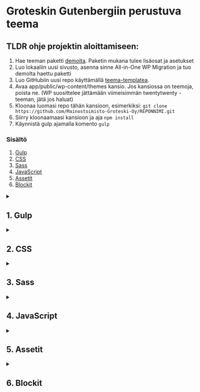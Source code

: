 <h1>Groteskin Gutenbergiin perustuva teema</h1>

<h2>TLDR ohje projektin aloittamiseen:</h2>

1. Hae teeman paketti [demolta](https://groteskidemo.net/teemat/teema/wp-admin). Paketin mukana tulee lisäosat ja asetukset
2. Luo lokaaliin uusi sivusto, asenna sinne All-in-One WP Migration ja tuo demolta haettu paketti
3. Luo GitHubiin uusi repo käyttämällä [teema-templatea](https://github.com/Mainostoimisto-Groteski-Oy/teema).
4. Avaa app/public/wp-content/themes kansio. Jos kansiossa on teemoja, poista ne. (WP suosittelee jättämään viimeisimmän twentytwenty -teeman, jätä jos haluat)
5. Kloonaa luomasi repo tähän kansioon, esimerkiksi: `git clone https://github.com/Mainostoimisto-Groteski-Oy/REPONNIMI.git`
6. Siirry kloonaamaasi kansioon ja aja `npm install`
7. Käynnistä gulp ajamalla komento `gulp`

### Sisältö

1. [Gulp](#1-gulp)
2. [CSS](#2-css)
3. [Sass](#3-sass)
4. [JavaScript](#4-javascript)
5. [Assetit](#5-assetit)
6. [Blockit](#6-blockit)

<details>
	<summary><h2 id="gulp">1. Gulp</h2></summary>

Gulp kääntää automaagisesti sass-tiedostot sivustolle ja Gutenbergin editoriin, sekä yhdistää ja minimoi JavaScript-tiedostot.

Gulp tekee myös automaattisesti source mapit tiedostoille. Source mapeilla näkee suoraan missä .scss tai .js tiedostossa koodi on.

    gulp

Kuuntelee .scss ja .js tiedostoja ja kääntää sekä minimoi .scss-tiedostot, yhdistää ja minimoi .js-tiedostot ja optimoi assets-kansiosta löytyvät assetit.

    gulp prod

Kääntää tiedostot ilman source mappeja, tyhjentää kaikki dist-kansiot ja nostaa teeman versionumeroita yhdellä (esim. 1.0.0 -> 1.0.1). Ei kuuntele tiedostoja, joten ajaa itsensä vain kerran. Tämä kannattaa ehdottomasti ajaa ennen sivuston julkaisua.

    gulp bs

Tekee samaa kuin normaali `gulp`, mutta tässä on aktivoitu BrowserSync. BrowserSync päivittää sivun automaattisesti kun tiedostoja muokataan (scss, js, php). BrowserSync kuuntelee automaattisesti teemannimi.local osoitetta.

Jos teeman nimi ei ole sama kuin sivuston nimi, tulee gulpfilen configista muutaa bs.opts.proxy oikeaan osoitteeseen.

</details>

<details>
<summary><h2>2. CSS</h2></summary>

Käytetään CSS Gridiä

https://css-tricks.com/snippets/css/complete-guide-grid/

https://cssgridgarden.com/#fi

Jos haluaa käyttää Bootstrap-tyyliin 12-kolumnin systeemiä (leiskat on tehty tämän mukaan), kannattaa se tehdä fr-yksikön avulla.

Esimerkiksi `grid-template-columns: 1fr 10fr 1fr` on sama asia kuin `<div class="offset-1 col-10">`.

Toinen esimerkki: `grid-template-columns: 1fr 5fr 5fr 1fr;` on sama asia kuin `<div class="offset-1 col-5"></div><div class="col-5"></div>`

Jos jostain syystä kolumnien koot on väärin ja esimerkiksi `grid-template-columns: 1fr 1fr` ei ole 50% 50%, kokeile korvata fr-arvot `minmax(0, 1fr)` arvolla.

Eli esimerkiksi:

`grid-template-columns: 1fr 1fr` => `grid-template-columns: minmax(0, 1fr) minmax(0, 1fr)`

---

css/src/normalize kansiosta löytyy tiedostoja, joilla normalisoidaan CSS eri selaimien välillä.
accessiblity, box-sizing ja generic -tiedostot on luotu itse, ja niitä voi hyvillä mielin muokata.
[normalize.scss](github.com/necolas/normalize.css) on suosittu perustiedosto.

</details>

<details>
<summary><h2>3. Sass</h2></summary>

Sass-tiedostot löytyvät css/src/ kansiosta. css/src/ pääkansiosta löytyy global.scss, gutenberg.scss ja site.scss. global.scss sisältää tiedostot, joita halutaan näyttää sekä editorissa ja itse sivustolla (blockit, layout). gutenberg.scss sisältää tiedostot, jotka näytetään vain editorissa ja site.scss sisältää tiedostot, jotka näytetään vain sivustolla. Tämä jako on tehty koska joitain css-selectoreita on mukava käyttää ns. globaalisti (a.button, a.link tms.), mutta editorissa on samalla tyylillä nimettyjä asioita.

css/src/mixins kansiosta löytyy mixinit. Suositellaan vahvasti käyttämään esimerkiksi nappeja ja linkkejä mixineina juuri edellelä mainitusta syystä.

css/dist/ kansioon tulevat Gulpin pyöräyttämät tiedostot, tänne ei kannata muokkauksia tehdä.

site/typography tiedostoon on määritelty [0.1rem = 1px](https://snook.ca/archives/html_and_css/font-size-with-rem). Tämä mahdollistaa fonttikoon helpon laskemisen (64px = 6.4rem, 16px = 1.6rem, etc).

</details>

<details>
<summary><h2>4. JavaScript</h2></summary>

JavaScript tiedostot tulee olla js/src/ kansion alla.

js/dist/ kansioon tulevat Gulpin pyöräyttämät tiedostot, tänne ei kannata muokkauksia tehdä.

Jos haluat js-tiedostojen toimivan editorissa, tulee ne wrapata funktioksi, jota kutsutaan sivua ladatessa JA sen lisäksi `window.acf.addAction()`lla.
js/src/blocks/slider-block.js on esimerkki tästä.

</details>

<details>
<summary><h2>5. Assetit</h2></summary>

Kuvat ja ikonit tulee olla assets/src kansion alla. Gulp optimoi ne, ja heittää ne sen jälkeen assets/dist kansioon. Gulp tekee kuvista kaksi eri versiota, toinen on optimoitu versio alkuperäisestä kuvasta alkuperäisellä tiedostomuodolla (.png, .jpeg), ja toinen on .webp muodossa. Sassiin on tehty background -mixin, joka luo background-image propertyn .webp ja alkuperäisessä muodossa, ja lataa .webp-version jos käyttäjän selain tukee sitä (käyttää apuna modernizr-javascriptkirjastoa. Tälle mixinille annetaan arvoksi kuvan path. Variables-kansioon on myös määritetty muuttuja icons- ja images kansiolle.

Tämä tehdään sen takia, että Apple lisäsi tuen .webplle vasta äskettäin.

Esimerkkikäyttö:

`@include background( "#{$images}/koriste.png" );`

tai

`@include background( "../../assets/dist/images/koriste.png" );`

</details>

<details>
<summary><h2>6. Blockit</h2></summary>

functions.php tiedostossa on kaksi funktiota, joihin uudet blockit tulee lisätä.

`groteski_allowed_block_types()` lisätään arrayhyn uusi rivi 'acf/blockin-nimi' (nimenomaan blockin nimi, slug ei toimi koska ???)
`groteski_acf()` funktioon lisätään mallin mukaisesti uusi block. Teemassa on käytetty muuttujia blockin nimeämiseen, ei ole pakko käyttää jos ei halua.

</details>
